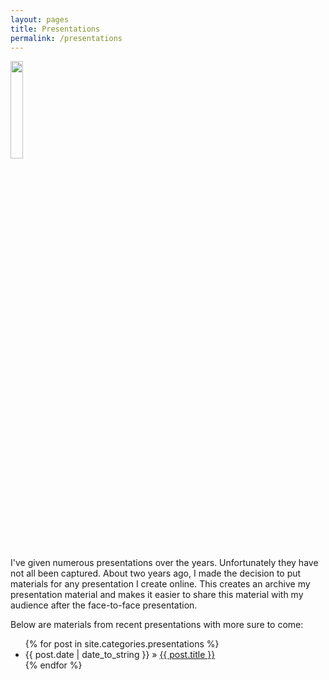 ```yaml
---
layout: pages
title: Presentations
permalink: /presentations
---
```


<img class="category" src="/images/design/presentations.svg" width="20%" />

I've given numerous presentations over the years. Unfortunately they have not all been captured. About two years ago, I made the decision to put materials for any presentation I create online. This creates an archive my presentation material and makes it easier to share this material with my audience after the face-to-face presentation.

Below are materials from recent presentations with more sure to come:

<ul id="blog-posts" class="posts">
{% for post in site.categories.presentations %}
    <li><span>{{ post.date | date_to_string }} &raquo; </span><a href="{{ post.url }}">{{ post.title }}</a></li>
{% endfor %}
</ul>
